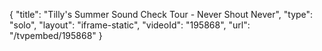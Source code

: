 {
    "title": "Tilly's Summer Sound Check Tour - Never Shout Never",
    "type": "solo",
    "layout": "iframe-static",
    "videoId": "195868",
    "url": "\/tvpembed\/195868"
}